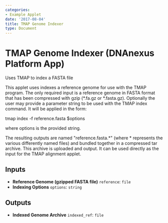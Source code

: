 ```yaml
---
categories:
- Example Applet
date: '2017-08-04'
title: TMAP Genome Indexer
type: Document
---
```

<!-- dx-header -->
# TMAP Genome Indexer (DNAnexus Platform App)

Uses TMAP to index a FASTA file

<!-- /dx-header -->

This applet uses indexes a reference genome for use with the TMAP program.  The only required input is a reference genome in FASTA format that has been compressed with gzip (*.fa.gz or *.fasta.gz).  Optionally the user may provide a parameter string to be used with the TMAP index command.  It will be applied in the form:

tmap index -f reference.fasta $options

where options is the provided string.

The resulting outputs are named "reference.fasta.*" (where * represents the various differently named files) and bundled together in a compressed tar archive.  This archive is uploaded and output.  It can be used directly as the input for the TMAP alignment applet.


## Inputs

* **Reference Genome (gzipped FASTA file)** ``reference``: ``file``
* **Indexing Options** ``options``: ``string``

## Outputs

* **Indexed Genome Archive** ``indexed_ref``: ``file``
